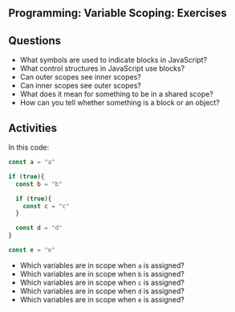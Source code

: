 ## Programming: Variable Scoping: Exercises

## Questions

* What symbols are used to indicate blocks in JavaScript?
* What control structures in JavaScript use blocks?
* Can outer scopes see inner scopes?
* Can inner scopes see outer scopes?
* What does it mean for something to be in a shared scope?
* How can you tell whether something is a block or an object?

## Activities

In this code:

```js
const a = "a"

if (true){
  const b = "b"

  if (true){
    const c = "c"
  }

  const d = "d"
}

const e = "e"
```

* Which variables are in scope when `a` is assigned?
* Which variables are in scope when `b` is assigned?
* Which variables are in scope when `c` is assigned?
* Which variables are in scope when `d` is assigned?
* Which variables are in scope when `e` is assigned?
